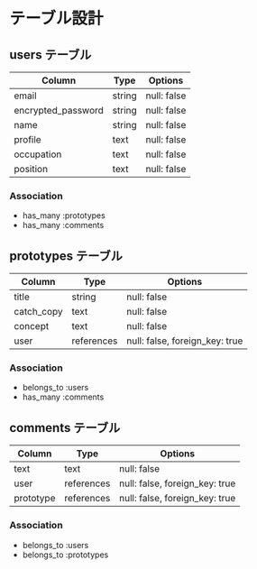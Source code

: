 # テーブル設計

## users テーブル

| Column             | Type   | Options     |
| ------------------ | ------ | ----------- |
| email              | string | null: false |
| encrypted_password | string | null: false |
| name               | string | null: false |
| profile            | text   | null: false |
| occupation         | text   | null: false |
| position           | text   | null: false |

### Association

- has_many :prototypes
- has_many :comments

## prototypes テーブル

| Column             | Type       | Options     |
| ------------------ | ---------- | ----------- |
| title              | string     | null: false |
| catch_copy         | text       | null: false |
| concept            | text       | null: false |
| user               | references | null: false, foreign_key: true |

### Association

- belongs_to :users
- has_many :comments


## comments テーブル

| Column             | Type       | Options     |
| ------------------ | ---------- | ----------- |
| text               | text       | null: false |
| user               | references | null: false, foreign_key: true |
| prototype          | references | null: false, foreign_key: true |

### Association

- belongs_to :users
- belongs_to :prototypes
